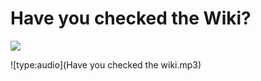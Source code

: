 # Have you checked the Wiki?

<img src="../girlreading-rd-logo.png">

![type:audio](Have you checked the wiki.mp3)
